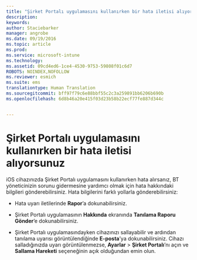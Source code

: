 ```yaml
---
title: "Şirket Portalı uygulamasını kullanırken bir hata iletisi alıyorsunuz | Microsoft Intune"
description: 
keywords: 
author: Staciebarker
manager: angrobe
ms.date: 09/19/2016
ms.topic: article
ms.prod: 
ms.service: microsoft-intune
ms.technology: 
ms.assetid: 09cd4ed6-1ce4-4530-9753-59808f01c6d7
ROBOTS: NOINDEX,NOFOLLOW
ms.reviewer: esmich
ms.suite: ems
translationtype: Human Translation
ms.sourcegitcommit: bff97f79c6e88bbf55c2c3a259891bb6206b690b
ms.openlocfilehash: 6d8b46a20e415f03d23b58b22ecf77fe887d344c


---
```



# Şirket Portalı uygulamasını kullanırken bir hata iletisi alıyorsunuz

iOS cihazınızda Şirket Portalı uygulamasını kullanırken hata alırsanız, BT yöneticinizin sorunu gidermesine yardımcı olmak için hata hakkındaki bilgileri gönderebilirsiniz. Hata bilgilerini farklı yollarla gönderebilirsiniz:

-   Hata uyarı iletilerinde **Rapor**’a dokunabilirsiniz.

-   Şirket Portalı uygulamasının **Hakkında** ekranında **Tanılama Raporu Gönder**’e dokunabilirsiniz.

-   Şirket Portalı uygulamasındayken cihazınızı sallayabilir ve ardından tanılama uyarısı görüntülendiğinde **E-posta**’ya dokunabilirsiniz. Cihazı salladığınızda uyarı görüntülenmezse, **Ayarlar** &gt; **Şirket Portalı**’nı açın ve **Sallama Hareketi** seçeneğinin açık olduğundan emin olun.






<!--HONumber=Sep16_HO3-->


